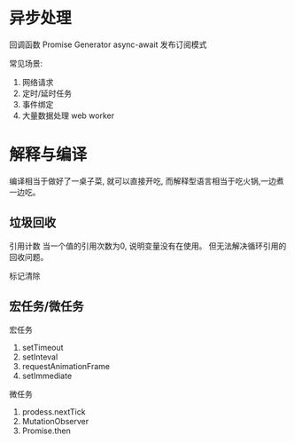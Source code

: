 # 异步处理

  回调函数
  Promise
  Generator
  async-await
  发布订阅模式

  常见场景:
  1. 网络请求
  2. 定时/延时任务
  3. 事件绑定
  4. 大量数据处理 web worker

# 解释与编译

  编译相当于做好了一桌子菜, 就可以直接开吃, 而解释型语言相当于吃火锅,一边煮一边吃。

## 垃圾回收

  引用计数
  当一个值的引用次数为0, 说明变量没有在使用。 但无法解决循环引用的回收问题。

  标记清除

## 宏任务/微任务

宏任务
1. setTimeout
2. setInteval
3. requestAnimationFrame
4. setImmediate

微任务
1. prodess.nextTick
2. MutationObserver
3. Promise.then
